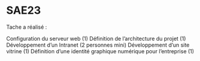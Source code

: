 # SAE23
Tache a réalisé :

Configuration du serveur web (1)
Définition de l’architecture du projet (1)
Développement d’un Intranet (2 personnes mini)
Développement d’un site vitrine (1)
Définition d’une identité graphique numérique pour l’entreprise (1)
